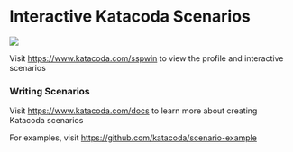 # Interactive Katacoda Scenarios

[![](http://shields.katacoda.com/katacoda/sspwin/count.svg)](https://www.katacoda.com/sspwin "Get your profile on Katacoda.com")

Visit https://www.katacoda.com/sspwin to view the profile and interactive scenarios

### Writing Scenarios
Visit https://www.katacoda.com/docs to learn more about creating Katacoda scenarios

For examples, visit https://github.com/katacoda/scenario-example
